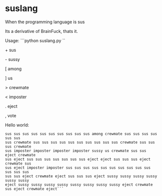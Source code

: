 # suslang
When the programming language is sus

Its a derivative of BrainFuck, thats it.

Usage:
```python suslang.py <file>``

\+ sus

\- sussy

\[ among

] us

\> crewmate

< imposter

. eject

, vote

Hello world:
```
sus sus sus sus sus sus sus sus sus sus among crewmate sus sus sus sus sus sus 
sus crewmate sus sus sus sus sus sus sus sus sus sus crewmate sus sus sus crewmate
sus imposter imposter imposter imposter sussy us crewmate sus sus eject crewmate 
sus eject sus sus sus sus sus sus sus eject eject sus sus sus eject crewmate sus 
sus eject imposter imposter sus sus sus sus sus sus sus sus sus sus sus sus sus
sus sus eject crewmate eject sus sus sus eject sussy sussy sussy sussy sussy sussy
eject sussy sussy sussy sussy sussy sussy sussy sussy eject crewmate sus eject crewmate eject```
